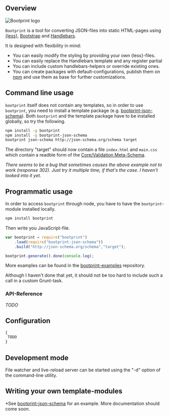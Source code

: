## Overview

![Bootprint logo](http://nknapp.github.io/bootprint/img/bootprint.svg)

`Bootprint` is a tool for converting JSON-files into static HTML-pages using [{less}](http://lesscss.org),
[Bootstrap](http://getbootstrap.com) and [Handlebars](http://handlebarsjs.com).

It is designed with flexibility in mind:

* You can easily modify the styling by providing your own {less}-files.
* You can easily replace the Handlebars template and any register partial
* You can include custom handlebars-helpers or override existing ones.
* You can create packages with default-configurations, publish them on [npm](http://npmjs.org)
  and use them as base for further customizations.

## Command line usage

`bootprint` itself does not contain any templates, so in order to use `bootprint`, you need to install a template
package (e.g. [bootprint-json-schema](http://npmjs.org/bootprint-json-schema)). Both `bootprint` and the template package
have to be installed globally, so try the following.

```bash
npm install -g bootprint
npm install -g bootprint-json-schema
bootprint json-schema http://json-schema.org/schema target
```

The directory "target" should now contain a file `index.html` and `main.css` which contain a readble
form of the [Core/Validation Meta-Schema](http://json-schema.org).

*There seems to be a bug that sometimes causes the above example not to work (response 302). Just try it multiple time, if that's the case.
I haven't looked into it yet.*

## Programmatic usage

In order to access `bootprint` through node, you have to have the `bootprint`-module installed locally.

```bash
npm install bootprint
```

Then write you JavaScript-file.

```js
var bootprint = require("bootprint")
    .load(require("bootprint-json-schema"))
    .build("http://json-schema.org/schema","target");

bootprint.generate().done(console.log);
```

More examples can be found in the [bootprint-examples](https://github.com/nknapp/bootprint-examples) repository.

Although I haven't done that yet, it should not be too hard to include such a call in a custom Grunt-task.

### API-Reference

*TODO*


## Configuration

```js
{
 TODO
}
```


## Development mode

File watcher and live-reload server can be started using the "-d" option of the command-line utility.

## Writing your own template-modules


*See [bootprint-json-schema](http://github.com/nknapp/bootprint-json-schema) for an example. More documentation should come soon.




